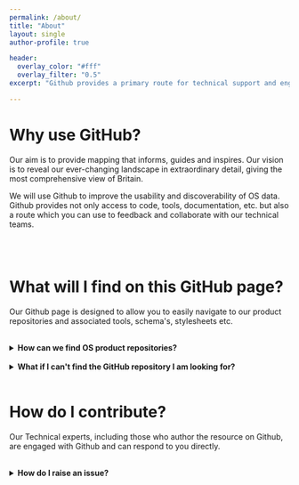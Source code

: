 ```yaml
---
permalink: /about/
title: "About"
layout: single
author-profile: true

header:
  overlay_color: "#fff"
  overlay_filter: "0.5"
excerpt: "Github provides a primary route for technical support and engagement with Ordnance Survey."

---
```



# Why use GitHub?

Our aim is to provide mapping that informs, guides and inspires. Our vision is to reveal our ever-changing landscape in extraordinary detail, giving the most comprehensive view of Britain. 

We will use Github to improve the usability and discoverability of OS data. Github provides not only access to code, tools, documentation, etc. but also a route which you can use to feedback and collaborate with our technical teams. 


<br>
<br>

# What will I find on this GitHub page?

Our Github page is designed to allow you to easily navigate to our product repositories and associated tools, schema's, stylesheets etc.

<br>

<details>
 <summary><b>How can we find OS product repositories?</b></summary>
<br>
 By clicking on the <a href="https://raehelen.github.io/test-page/">Products</a> tab, you will be presented with a list of all of our OS products. Choosing a product will take you to the product github repository.
<br>
<br>
 By clicking on the <a href="https://raehelen.github.io/test-page/tools/">Tools</a> tab, you will be presented with a list of all tools, resources and useful code to use with our OS products. Choosing a tool with take you to relevant github repository 
<br> 
<br>  
All repositories and folders contain README.files with information to further guide you towards the correct product and useage. 
</details>

<br>

<details>
 <summary><b>What if I can't find the GitHub repository I am looking for?</b></summary>
<br>
If you have a general enquiry around an OS product portolio please head to the product <a href="https://www.ordnancesurvey.co.uk/business-and-government/products/finder.html">website</a> or use the social links provided to the left
</details>

<br>

# How do I contribute?

Our Technical experts, including those who author the resource on Github, are engaged with Github and can respond to you directly.
<br>
<br>
<details>
 <summary><b>How do I raise an issue?</b></summary>
<br>
If you have an idea or a bug within a specific repository please raise an issue directly and we aim to repond as quickly as possible.
<br>
<br>
Although we do recommend browsing the open & closed issues before opening a new one, just in case your issue has already been raised or solved.
<br>
<br>
<ol>
 <li>On GitHub, navigate to <b>"Issues"</b> at the top of the repository page.</li>
 <li>Click <b>New issue</b>.</li>
 <li>Type a title and description for your issue.</li>
 <li>When you're finished, click <b>Submit new issue</b>.</li>
</ol>  

<br>
Further information on creating an issue or creating an issue from specific code can both be located <a href="https://help.github.com/articles/creating-an-issue/">here</a>
</details>









<br>
<br>


